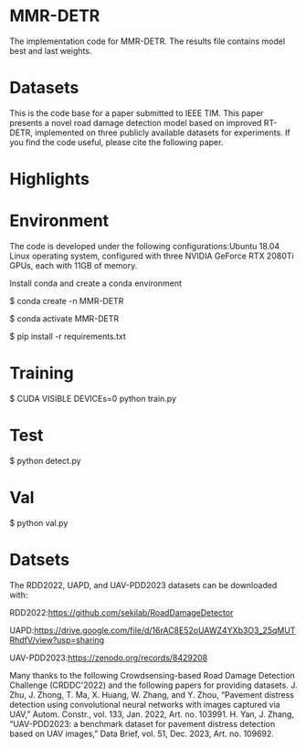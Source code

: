 # MMR-DETR
The implementation code for MMR-DETR. The results file contains model best and last weights.

# Datasets
This is the code base for a paper submitted to IEEE TIM. This paper presents a novel road damage detection model based on improved RT-DETR, implemented on three publicly available datasets for experiments. 
If you find the code useful, please cite the following paper.

# Highlights


# Environment 
The code is developed under the following configurations:Ubuntu 18.04 Linux operating system, configured with three NVIDIA GeForce RTX 2080Ti GPUs, each with 11GB of memory.

Install conda and create a conda environment

$ conda create -n MMR-DETR

$ conda activate MMR-DETR

$ pip install -r requirements.txt

# Training
$ CUDA VISIBLE DEVICEs=0 python train.py
# Test
$ python detect.py
# Val
$ python val.py
# Datsets
The RDD2022, UAPD, and UAV-PDD2023 datasets can be downloaded with:

RDD2022:https://github.com/sekilab/RoadDamageDetector

UAPD:https://drive.google.com/file/d/16rAC8E52oUAWZ4YXb3O3_25qMUTRhdfV/view?usp=sharing

UAV-PDD2023:https://zenodo.org/records/8429208

Many thanks to the following Crowdsensing-based Road Damage Detection Challenge (CRDDC'2022) and the following papers for providing datasets.
J. Zhu, J. Zhong, T. Ma, X. Huang, W. Zhang, and Y. Zhou, “Pavement distress detection using convolutional neural networks with images captured via UAV,” Autom. Constr., vol. 133, Jan. 2022, Art. no. 103991.
H. Yan, J. Zhang, “UAV-PDD2023: a benchmark dataset for pavement distress detection based on UAV images,” Data Brief, vol. 51, Dec. 2023, Art. no. 109692.

